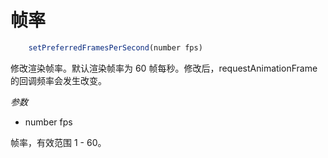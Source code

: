 # 帧率

```javascript
    setPreferredFramesPerSecond(number fps)
```

修改渲染帧率。默认渲染帧率为 60 帧每秒。修改后，requestAnimationFrame 的回调频率会发生改变。

_参数_

* number fps

帧率，有效范围 1 - 60。

